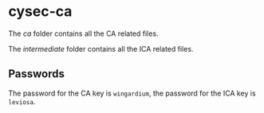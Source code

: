# cysec-ca

The *ca* folder contains all the CA related files.

The *intermediate* folder contains all the ICA related files.

## Passwords
The password for the CA key is `wingardium`, the password for the ICA key is `leviosa`.

